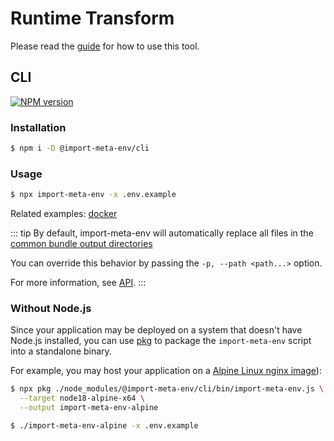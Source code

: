 # Runtime Transform

Please read the [guide](/guide/getting-started/introduction.html#guide) for how to use this tool.

## CLI

[![NPM version](https://img.shields.io/npm/v/@import-meta-env/cli.svg?color=blue)](https://www.npmjs.com/package/@import-meta-env/cli)

### Installation

```bash
$ npm i -D @import-meta-env/cli
```

### Usage

```bash
$ npx import-meta-env -x .env.example
```

Related examples: [docker](https://github.com/iendeavor/import-meta-env/blob/main/packages/examples/docker-starter-example)

::: tip
By default, import-meta-env will automatically replace all files in the [common bundle output directories](https://github.com/iendeavor/import-meta-env/blob/e4defac25c89ff1bfd71ec478713720bd82d85d4/packages/cli/src/shared.ts#L5-L16)

You can override this behavior by passing the `-p, --path <path...>` option.

For more information, see [API](/api.html#import-meta-env-cli).
:::

### Without Node.js

Since your application may be deployed on a system that doesn't have Node.js installed, you can use [pkg](https://github.com/vercel/pkg) to package the `import-meta-env` script into a standalone binary.

For example, you may host your application on a [Alpine Linux nginx image](https://hub.docker.com/_/nginx)):

```bash
$ npx pkg ./node_modules/@import-meta-env/cli/bin/import-meta-env.js \
  --target node18-alpine-x64 \
  --output import-meta-env-alpine
```

```bash
$ ./import-meta-env-alpine -x .env.example
```
